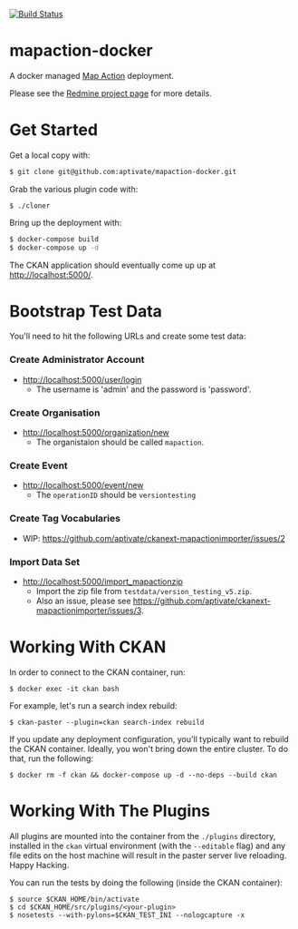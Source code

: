[![Build Status](https://travis-ci.org/aptivate/mapaction-docker.svg)](https://travis-ci.org/aptivate/mapaction-docker)

# mapaction-docker

A docker managed [Map Action] deployment.

Please see the [Redmine project page] for more details.

[Map Action]: https://mapaction.org/
[Redmine project page]: https://projects.aptivate.org/projects/mapactionrepo/wiki

# Get Started

Get a local copy with:

``` bash
$ git clone git@github.com:aptivate/mapaction-docker.git
```

Grab the various plugin code with:

```
$ ./cloner
```

Bring up the deployment with:

``` bash
$ docker-compose build
$ docker-compose up -d
```

The CKAN application should eventually come up up at [http://localhost:5000/].

[http://localhost:5000/]: http://localhost:5000/

# Bootstrap Test Data

You'll need to hit the following URLs and create some test data:

### Create Administrator Account
  * [http://localhost:5000/user/login](http://localhost:5000/user/login)
    * The username is 'admin' and the password is 'password'.

### Create Organisation
  * [http://localhost:5000/organization/new](http://localhost:5000/organization/new)
    * The organistaion should be called `mapaction`.

### Create Event
  * [http://localhost:5000/event/new](http://localhost:5000/event/new)
    * The `operationID` should be `versiontesting`

### Create Tag Vocabularies
  * WIP: https://github.com/aptivate/ckanext-mapactionimporter/issues/2

### Import Data Set
  * [http://localhost:5000/import_mapactionzip](http://localhost:5000/import_mapactionzip)
    * Import the zip file from `testdata/version_testing_v5.zip`.
    * Also an issue, please see https://github.com/aptivate/ckanext-mapactionimporter/issues/3.

# Working With CKAN

In order to connect to the CKAN container, run:

```
$ docker exec -it ckan bash
```

For example, let's run a search index rebuild:

```
$ ckan-paster --plugin=ckan search-index rebuild
```

If you update any deployment configuration, you'll typically want to rebuild
the CKAN container. Ideally, you won't bring down the entire cluster. To do
that, run the following:

```
$ docker rm -f ckan && docker-compose up -d --no-deps --build ckan
```

# Working With The Plugins

All plugins are mounted into the container from the `./plugins` directory,
installed in the `ckan` virtual environment (with the `--editable` flag) and
any file edits on the host machine will result in the paster server live
reloading. Happy Hacking.

You can run the tests by doing the following (inside the CKAN container):

```
$ source $CKAN_HOME/bin/activate
$ cd $CKAN_HOME/src/plugins/<your-plugin>
$ nosetests --with-pylons=$CKAN_TEST_INI --nologcapture -x
```
